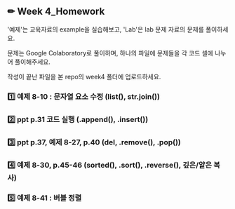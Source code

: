 ## ✏ Week 4_Homework
'예제'는 교육자료의 example을 실습해보고, 'Lab'은 lab 문제 자료의 문제를 풀이하세요.

문제는 Google Colaboratory로 풀이하며, 하나의 파일에 문제들을 각 코드 셀에 나누어 풀이해주세요.

작성이 끝난 파일을 본 repo의 week4 폴더에 업로드하세요.


### 1️⃣ 예제 8-10 : 문자열 요소 수정 (list(), str.join())


### 2️⃣ ppt p.31 코드 실행 (.append(), .insert())


### 3️⃣ ppt p.37, 예제 8-27, p.40 (del, .remove(), .pop())


### 4️⃣ 예제 8-30, p.45-46 (sorted(), .sort(), .reverse(), 깊은/얕은 복사)


### 5️⃣ 예제 8-41 : 버블 정렬

